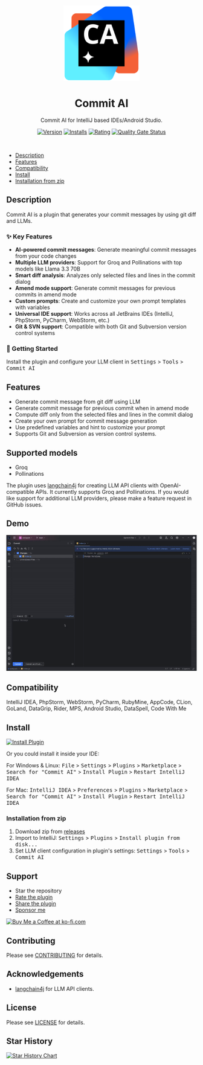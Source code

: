 <!-- Plugin description -->
<div align="center">
    <a href="https://plugins.jetbrains.com/plugin/28558-commit-ai/">
        <img src="./src/main/resources/META-INF/pluginIcon.svg" alt="logo" width="200"/>
    </a>

<h1 align="center">Commit AI</h1>
<p align="center">Commit AI for IntelliJ based IDEs/Android Studio.</p>

[![Version](https://img.shields.io/jetbrains/plugin/v/28558-commit-ai?style=for-the-badge&label=Version)](https://plugins.jetbrains.com/plugin/28558-commit-ai/)
[![Installs](https://img.shields.io/jetbrains/plugin/d/28558-commit-ai?style=for-the-badge)](https://plugins.jetbrains.com/plugin/28558-commit-ai/)
[![Rating](https://img.shields.io/jetbrains/plugin/r/stars/28558-commit-ai?style=for-the-badge)](https://plugins.jetbrains.com/plugin/28558-commit-ai/)
[![Quality Gate Status](https://img.shields.io/sonar/alert_status/FrancoStino_commit-ai-jetbrains-plugin?server=https%3A%2F%2Fsonarcloud.io&style=for-the-badge&logo=sonarcloud)](https://sonarcloud.io/summary/new_code?id=FrancoStino_commit-ai-jetbrains-plugin)

</div>
<br>

- [Description](#description)
- [Features](#features)
- [Compatibility](#compatibility)
- [Install](#install)
- [Installation from zip](#installation-from-zip)

## Description

Commit AI is a plugin that generates your commit messages by using git diff and LLMs.

### ✨ Key Features
- **AI-powered commit messages**: Generate meaningful commit messages from your code changes
- **Multiple LLM providers**: Support for Groq and Pollinations with top models like Llama 3.3 70B
- **Smart diff analysis**: Analyzes only selected files and lines in the commit dialog
- **Amend mode support**: Generate commit messages for previous commits in amend mode
- **Custom prompts**: Create and customize your own prompt templates with variables
- **Universal IDE support**: Works across all JetBrains IDEs (IntelliJ, PhpStorm, PyCharm, WebStorm, etc.)
- **Git & SVN support**: Compatible with both Git and Subversion version control systems

### 🚀 Getting Started
Install the plugin and configure your LLM client in <kbd>Settings</kbd> > <kbd>Tools</kbd> > <kbd>Commit AI</kbd>


## Features

- Generate commit message from git diff using LLM
- Generate commit message for previous commit when in amend mode
- Compute diff only from the selected files and lines in the commit dialog
- Create your own prompt for commit message generation
- Use predefined variables and hint to customize your prompt
- Supports Git and Subversion as version control systems.

## Supported models

- Groq
- Pollinations

The plugin uses [langchain4j](https://github.com/langchain4j/langchain4j) for creating LLM API clients with OpenAI-compatible APIs. It currently supports Groq and Pollinations. If you would like support for additional LLM providers, please make a feature request in GitHub issues.

## Demo

<picture>
  <source media="(prefers-color-scheme: dark)" srcset="./assets/plugin-dark.gif">
  <source media="(prefers-color-scheme: light)" srcset="./assets/plugin-light.gif">
  <img alt="Demo." src="./assets/plugin-light.gif">
</picture>

## Compatibility

IntelliJ IDEA, PhpStorm, WebStorm, PyCharm, RubyMine, AppCode, CLion, GoLand, DataGrip, Rider, MPS, Android Studio,
DataSpell, Code With Me

## Install

<a href="https://plugins.jetbrains.com/plugin/28558-commit-ai/">
<img alt="Install Plugin" src="https://user-images.githubusercontent.com/12044174/123105697-94066100-d46a-11eb-9832-338cdf4e0612.png"/>
</a>

Or you could install it inside your IDE:

For Windows & Linux: <kbd>File</kbd> > <kbd>Settings</kbd> > <kbd>Plugins</kbd> > <kbd>Marketplace</kbd> > <kbd>Search
for "Commit AI"</kbd> > <kbd>Install Plugin</kbd> > <kbd>Restart IntelliJ IDEA</kbd>

For Mac: <kbd>IntelliJ IDEA</kbd> > <kbd>Preferences</kbd> > <kbd>Plugins</kbd> > <kbd>Marketplace</kbd> > <kbd>Search
for "Commit AI"</kbd> > <kbd>Install Plugin</kbd>  > <kbd>Restart IntelliJ IDEA</kbd>

### Installation from zip

1. Download zip from [releases](https://github.com/FrancoStino/commit-ai-jetbrains-plugin/releases)
2. Import to IntelliJ: <kbd>Settings</kbd> > <kbd>Plugins</kbd> > <kbd>Install plugin from
   disk...</kbd>
3. Set LLM client configuration in plugin's settings: <kbd>Settings</kbd> > <kbd>Tools</kbd> > <kbd>Commit AI</kbd>


## Support

* Star the repository
* [Rate the plugin](https://plugins.jetbrains.com/plugin/28558-commit-ai/)
* [Share the plugin](https://plugins.jetbrains.com/plugin/28558-commit-ai/)
* [Sponsor me](https://github.com/sponsors/FrancoStino)

<a href='https://ko-fi.com/R6R81LO506' target='_blank'><img height='36' style='border:0px;height:36px;' src='https://storage.ko-fi.com/cdn/kofi6.png?v=6' border='0' alt='Buy Me a Coffee at ko-fi.com' /></a>

## Contributing

Please see [CONTRIBUTING](CONTRIBUTING.md) for details.

## Acknowledgements

- [langchain4j](https://github.com/langchain4j/langchain4j) for LLM API clients.

## License

Please see [LICENSE](LICENSE) for details.

## Star History

<a href="https://www.star-history.com/#FrancoStino/commit-ai-jetbrains-plugin&Date">
 <picture>
   <source media="(prefers-color-scheme: dark)" srcset="https://api.star-history.com/svg?repos=FrancoStino/commit-ai-jetbrains-plugin&type=Date&theme=dark" />
   <source media="(prefers-color-scheme: light)" srcset="https://api.star-history.com/svg?repos=FrancoStino/commit-ai-jetbrains-plugin&type=Date" />
   <img alt="Star History Chart" src="https://api.star-history.com/svg?repos=FrancoStino/commit-ai-jetbrains-plugin&type=Date" />
 </picture>
</a>
<!-- Plugin description end -->
